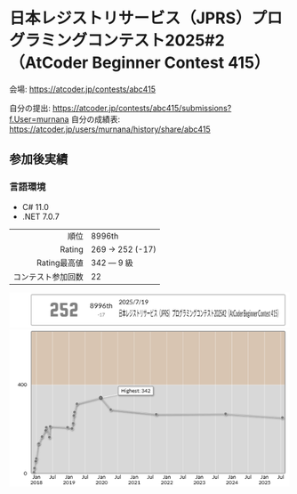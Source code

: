 # 日本レジストリサービス（JPRS）プログラミングコンテスト2025#2（AtCoder Beginner Contest 415）

会場: https://atcoder.jp/contests/abc415  

自分の提出: https://atcoder.jp/contests/abc415/submissions?f.User=murnana 
自分の成績表: https://atcoder.jp/users/murnana/history/share/abc415


## 参加後実績

### 言語環境
* C# 11.0
* .NET 7.0.7

|                    |                 |
| -----------------: | :-------------- |
|               順位 | 8996th          |
|             Rating | 269 → 252 (-17) |
|       Rating最高値 | 342 ― 9 級      |
| コンテスト参加回数 | 22              |

![ratingStatus](ratingStatus.png)
![ratingGraph](ratingGraph.png)
